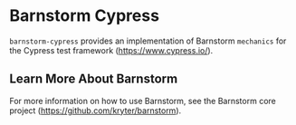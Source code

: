 # Barnstorm Cypress

`barnstorm-cypress` provides an implementation of Barnstorm `mechanics` for the Cypress test framework (<https://www.cypress.io/>).

## Learn More About Barnstorm

For more information on how to use Barnstorm, see the Barnstorm core project (<https://github.com/kryter/barnstorm>).
